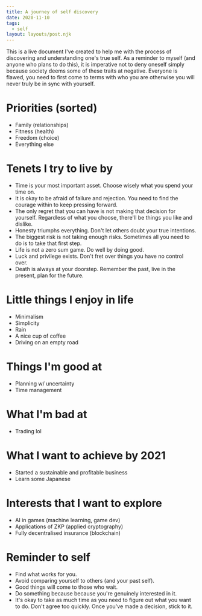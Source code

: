 ```yaml
---
title: A journey of self discovery
date: 2020-11-10
tags:
  - self
layout: layouts/post.njk
---
```


This is a live document I've created to help me with the process of discovering and understanding one's true self. As a reminder to myself (and anyone who plans to do this), it is imperative not to deny oneself simply because society deems some of these traits at negative. Everyone is flawed, you need to first come to terms with who you are otherwise you will never truly be in sync with yourself.

# Priorities (sorted)
- Family (relationships)
- Fitness (health)
- Freedom (choice)
- Everything else

# Tenets I try to live by
- Time is your most important asset. Choose wisely what you spend your time on.
- It is okay to be afraid of failure and rejection. You need to find the courage within to keep pressing forward.
- The only regret that you can have is not making that decision for yourself. Regardless of what you choose, there'll be things you like and dislike. 
- Honesty triumphs everything. Don't let others doubt your true intentions.
- The biggest risk is not taking enough risks. Sometimes all you need to do is to take that first step.
- Life is not a zero sum game. Do well by doing good.
- Luck and privilege exists. Don't fret over things you have no control over.
- Death is always at your doorstep. Remember the past, live in the present, plan for the future.

# Little things I enjoy in life
- Minimalism
- Simplicity
- Rain
- A nice cup of coffee
- Driving on an empty road

# Things I'm good at
- Planning w/ uncertainty
- Time management

# What I'm bad at
- Trading lol

# What I want to achieve by 2021
- Started a sustainable and profitable business
- Learn some Japanese

# Interests that I want to explore
- AI in games (machine learning, game dev)
- Applications of ZKP (applied cryptography)
- Fully decentralised insurance (blockchain)

# Reminder to self
- Find what works for you.
- Avoid comparing yourself to others (and your past self).
- Good things will come to those who wait.
- Do something because because you're genuinely interested in it.
- It's okay to take as much time as you need to figure out what you want to do. Don't agree too quickly. Once you've made a decision, stick to it.